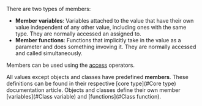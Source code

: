 There are two types of members:

- **Member variables**: Variables attached to the value that have their own value independent of any other value, including ones with the same type. They are normally accessed an assigned to.
- **Member functions**: Functions that implicitly take in the value as a parameter and does something invoving it. They are normally accessed and called simultaneously.

Members can be used using the [access](#Access) operators.

All values except objects and classes have predefined **members**. These definitions can be found in their respective [core type](#Core type) documentation article. Objects and classes define their own member [variables](#Class variable) and [functions](#Class function).
